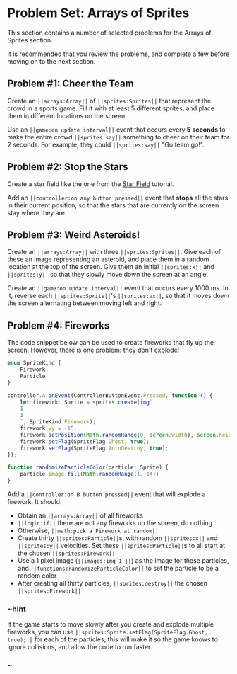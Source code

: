 # Problem Set: Arrays of Sprites

This section contains a number of selected problems for the Arrays of Sprites section.

It is recommended that you review the problems, and complete a few before moving on to the next section.

## Problem #1: Cheer the Team

Create an ``||arrays:Array||`` of ``||sprites:Sprites||`` that represent the crowd in a sports game. Fill it with at least 5 different sprites, and place them in different locations on the screen.

Use an ``||game:on update interval||`` event that occurs every **5 seconds** to make the entire crowd ``||sprites:say||`` something to cheer on their team for 2 seconds. For example, they could ``||sprites:say||`` "Go team go!".

## Problem #2: Stop the Stars

Create a star field like the one from the [Star Field](/#tutorial:tutorials/star-field) tutorial.

Add an ``||controller:on any button pressed||`` event that **stops** all the stars in their current position, so that the stars that are currently on the screen stay where they are.

## Problem #3: Weird Asteroids!

Create an ``||arrays:Array||`` with three ``||sprites:Sprites||``. Give each of these an image representing an asteroid, and place them in a random location at the top of the screen. Give them an initial ``||sprites:x||`` and ``||sprites:y||`` so that they slowly move down the screen at an angle.

Create an ``||game:on update interval||`` event that occurs every 1000 ms. In it, reverse each ``||sprites:Sprite||``'s ``||sprites:vx||``, so that it moves down the screen alternating between moving left and right.

## Problem #4: Fireworks

The code snippet below can be used to create fireworks that fly up the screen. However, there is one problem: they don't explode!

```typescript
enum SpriteKind {
    Firework,
    Particle
}

controller.A.onEvent(ControllerButtonEvent.Pressed, function () {
    let firework: Sprite = sprites.create(img`
    1
    1
    `, SpriteKind.Firework);
    firework.vy = -15;
    firework.setPosition(Math.randomRange(0, screen.width), screen.height);
    firework.setFlag(SpriteFlag.Ghost, true);
    firework.setFlag(SpriteFlag.AutoDestroy, true);
});

function randomizeParticleColor(particle: Sprite) {
    particle.image.fill(Math.randomRange(1, 14))
}
```

Add a ``||controller:on B button pressed||`` event that will explode a firework. It should:

* Obtain an ``||arrays:Array||`` of all fireworks
* ``||logic:if||`` there are not any fireworks on the screen, do nothing
* Otherwise, ``||math:pick a Firework at random||``
* Create thirty ``||sprites:Particle||``s, with random ``||sprites:x||`` and ``||sprites:y||`` velocities. Set these ``||sprites:Particle||``s to all start at the chosen ``||sprites:Firework||``
* Use a 1 pixel image (``||images:img`1`||``) as the image for these particles, and ``||functions:randomizeParticleColor||`` to set the particle to be a random color
* After creating all thirty particles, ``||sprites:destroy||`` the chosen ``||sprites:Firework||``

### ~hint

If the game starts to move slowly after you create and explode multiple fireworks, you can use ``||sprites:Sprite.setFlag(SpriteFlag.Ghost, true);||`` for each of the particles; this will make it so the game knows to ignore collisions, and allow the code to run faster.

### ~